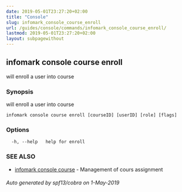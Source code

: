 ```yaml
---
date: 2019-05-01T23:27:20+02:00
title: "Console"
slug: infomark_console_course_enroll
url: /guides/console/commands/infomark_console_course_enroll/
lastmod: 2019-05-01T23:27:20+02:00
layout: subpagewithout
---
```


## infomark console course enroll

will enroll a user into course

### Synopsis

will enroll a user into course

```
infomark console course enroll [courseID] [userID] [role] [flags]
```

### Options

```
  -h, --help   help for enroll
```

### SEE ALSO

* [infomark console course](/guides/console/commands/infomark_console_course/)	 - Management of cours assignment

###### Auto generated by spf13/cobra on 1-May-2019
